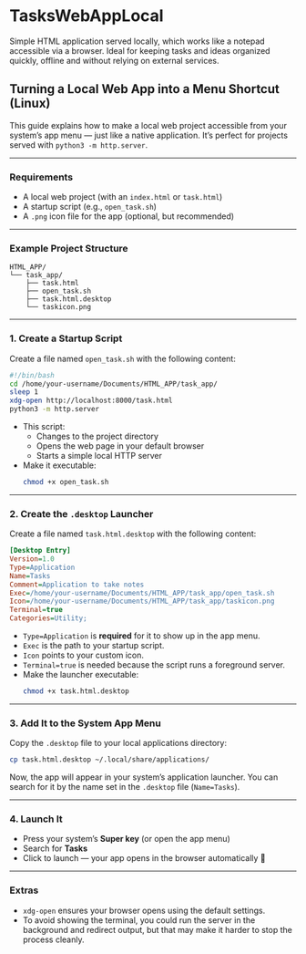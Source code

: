 # TasksWebAppLocal
Simple HTML application served locally, which works like a notepad accessible via a browser. Ideal for keeping tasks and ideas organized quickly, offline and without relying on external services.

## Turning a Local Web App into a Menu Shortcut (Linux)

This guide explains how to make a local web project accessible from your system’s app menu — just like a native application. It’s perfect for projects served with `python3 -m http.server`.

---

### Requirements

- A local web project (with an `index.html` or `task.html`)
- A startup script (e.g., `open_task.sh`)
- A `.png` icon file for the app (optional, but recommended)

---

### Example Project Structure

```plaintext
HTML_APP/
└── task_app/
    ├── task.html
    ├── open_task.sh
    ├── task.html.desktop
    └── taskicon.png
```

---

### 1. Create a Startup Script

Create a file named `open_task.sh` with the following content:

```bash
#!/bin/bash
cd /home/your-username/Documents/HTML_APP/task_app/
sleep 1
xdg-open http://localhost:8000/task.html
python3 -m http.server
```

- This script:
  - Changes to the project directory
  - Opens the web page in your default browser
  - Starts a simple local HTTP server
- Make it executable:
  ```bash
  chmod +x open_task.sh
  ```

---

### 2. Create the `.desktop` Launcher

Create a file named `task.html.desktop` with the following content:

```ini
[Desktop Entry]
Version=1.0
Type=Application
Name=Tasks
Comment=Application to take notes
Exec=/home/your-username/Documents/HTML_APP/task_app/open_task.sh
Icon=/home/your-username/Documents/HTML_APP/task_app/taskicon.png
Terminal=true
Categories=Utility;
```

- `Type=Application` is **required** for it to show up in the app menu.
- `Exec` is the path to your startup script.
- `Icon` points to your custom icon.
- `Terminal=true` is needed because the script runs a foreground server.
- Make the launcher executable:
  ```bash
  chmod +x task.html.desktop
  ```

---

### 3. Add It to the System App Menu

Copy the `.desktop` file to your local applications directory:

```bash
cp task.html.desktop ~/.local/share/applications/
```

Now, the app will appear in your system’s application launcher. You can search for it by the name set in the `.desktop` file (`Name=Tasks`).

---

### 4. Launch It

- Press your system’s **Super key** (or open the app menu)
- Search for **Tasks**
- Click to launch — your app opens in the browser automatically 🎉

---

### Extras

- `xdg-open` ensures your browser opens using the default settings.
- To avoid showing the terminal, you could run the server in the background and redirect output, but that may make it harder to stop the process cleanly.
